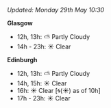 *Updated: Monday 29th May 10:30*

**Glasgow**

* 12h, 13h: :partly_sunny: Partly Cloudy
* 14h - 23h: :sunny: Clear

**Edinburgh**

* 12h, 13h: :partly_sunny: Partly Cloudy
* 14h, 15h: :sunny: Clear
* 16h: :sunny: Clear [:cyclone:(:sunny:) as of 10h]
* 17h - 23h: :sunny: Clear
